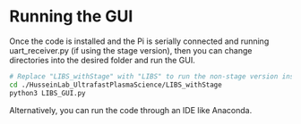 # Running the GUI

Once the code is installed and the Pi is serially connected and running uart\_receiver.py (if using the stage version), then you can change directories into the desired folder and run the GUI.

```bash
# Replace "LIBS_withStage" with "LIBS" to run the non-stage version instead
cd ./HusseinLab_UltrafastPlasmaScience/LIBS_withStage
python3 LIBS_GUI.py
```

Alternatively, you can run the code through an IDE like Anaconda.
